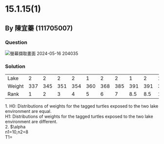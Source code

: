 # 15.1.15(1)
## By 陳宜蓁 (111705007)

### Question
![螢幕擷取畫面 2024-05-16 204035](https://github.com/HWTeng-Course/202402-Statistics/assets/162154266/b55b03ea-f711-4d15-b314-77dfc83937cf)



### Solution
<table>
  <tr>
    <td>Lake</td>
    <td>2</td><td>2</td><td>2</td><td>2</td><td>1</td>
    <td>2</td><td>2</td><td>1</td><td>2</td><td>1</td>
    <td>1</td><td>1</td><td>2</td><td>1</td><td>1</td>
    <td>1</td><td>1</td><td>1</td>
  </tr>
  <tr>
    <td>Weight</td>
    <td>337</td><td>345</td><td>351</td><td>354</td><td>360</td>
    <td>368</td><td>385</td><td>391</td><td>391</td><td>394</td>
    <td>396</td><td>399</td><td>399</td><td>411</td><td>416</td>
    <td>430</td><td>433</td><td>456</td>
  </tr>
   <tr>
    <td>Rank</td>
    <td>1</td><td>2</td><td>3</td><td>4</td><td>5</td>
    <td>6</td><td>7</td><td>8.5</td><td>8.5</td><td>10</td>
    <td>11</td><td>12.5</td><td>12.5</td><td>14</td><td>15</td>
    <td>16</td><td>17</td><td>18</td>
  </tr>
</table>
1.
  H0: Distributions of weights for the tagged turtles exposed to the two lake environment are equal.<br>
  H1: Distributions of weights for the tagged turtles exposed to the two lake environment are different.<br>
2.
  $\alpha<br>
n1=10,n2=8<br>
T1=
